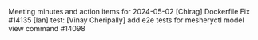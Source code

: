 Meeting minutes and action items for 2024-05-02
[Chirag]  Dockerfile Fix #14135
                    [Ian]  test: 
[Vinay Cheripally] add e2e tests for mesheryctl model view command #14098
